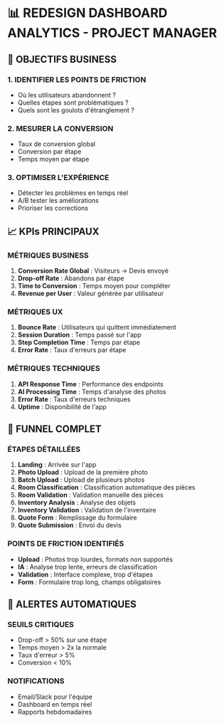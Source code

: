 # 📊 REDESIGN DASHBOARD ANALYTICS - PROJECT MANAGER

## 🎯 OBJECTIFS BUSINESS

### **1. IDENTIFIER LES POINTS DE FRICTION**
- Où les utilisateurs abandonnent ?
- Quelles étapes sont problématiques ?
- Quels sont les goulots d'étranglement ?

### **2. MESURER LA CONVERSION**
- Taux de conversion global
- Conversion par étape
- Temps moyen par étape

### **3. OPTIMISER L'EXPÉRIENCE**
- Détecter les problèmes en temps réel
- A/B tester les améliorations
- Prioriser les corrections

## 📈 KPIs PRINCIPAUX

### **MÉTRIQUES BUSINESS**
1. **Conversion Rate Global** : Visiteurs → Devis envoyé
2. **Drop-off Rate** : Abandons par étape
3. **Time to Conversion** : Temps moyen pour compléter
4. **Revenue per User** : Valeur générée par utilisateur

### **MÉTRIQUES UX**
1. **Bounce Rate** : Utilisateurs qui quittent immédiatement
2. **Session Duration** : Temps passé sur l'app
3. **Step Completion Time** : Temps par étape
4. **Error Rate** : Taux d'erreurs par étape

### **MÉTRIQUES TECHNIQUES**
1. **API Response Time** : Performance des endpoints
2. **AI Processing Time** : Temps d'analyse des photos
3. **Error Rate** : Taux d'erreurs techniques
4. **Uptime** : Disponibilité de l'app

## 🎯 FUNNEL COMPLET

### **ÉTAPES DÉTAILLÉES**
1. **Landing** : Arrivée sur l'app
2. **Photo Upload** : Upload de la première photo
3. **Batch Upload** : Upload de plusieurs photos
4. **Room Classification** : Classification automatique des pièces
5. **Room Validation** : Validation manuelle des pièces
6. **Inventory Analysis** : Analyse des objets
7. **Inventory Validation** : Validation de l'inventaire
8. **Quote Form** : Remplissage du formulaire
9. **Quote Submission** : Envoi du devis

### **POINTS DE FRICTION IDENTIFIÉS**
- **Upload** : Photos trop lourdes, formats non supportés
- **IA** : Analyse trop lente, erreurs de classification
- **Validation** : Interface complexe, trop d'étapes
- **Form** : Formulaire trop long, champs obligatoires

## 🚨 ALERTES AUTOMATIQUES

### **SEUILS CRITIQUES**
- Drop-off > 50% sur une étape
- Temps moyen > 2x la normale
- Taux d'erreur > 5%
- Conversion < 10%

### **NOTIFICATIONS**
- Email/Slack pour l'équipe
- Dashboard en temps réel
- Rapports hebdomadaires
